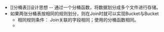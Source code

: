 - [[分桶表]]设计思想 --  通过一个分桶函数，将数据划分成多个文件进行存储。
- 如果两张分桶表按相同的规则划分，则在Join时就可以实现Bucket与Bucket
	- 相同规则条件： Join关联的字段相同；使用的分桶函数相同。
	-